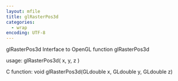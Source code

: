 ```yaml
---
layout: mfile
title: glRasterPos3d
categories:
  - wrap
encoding: UTF-8
---
```


glRasterPos3d  Interface to OpenGL function glRasterPos3d

usage:  glRasterPos3d( x, y, z )

C function:  void glRasterPos3d(GLdouble x, GLdouble y, GLdouble z)